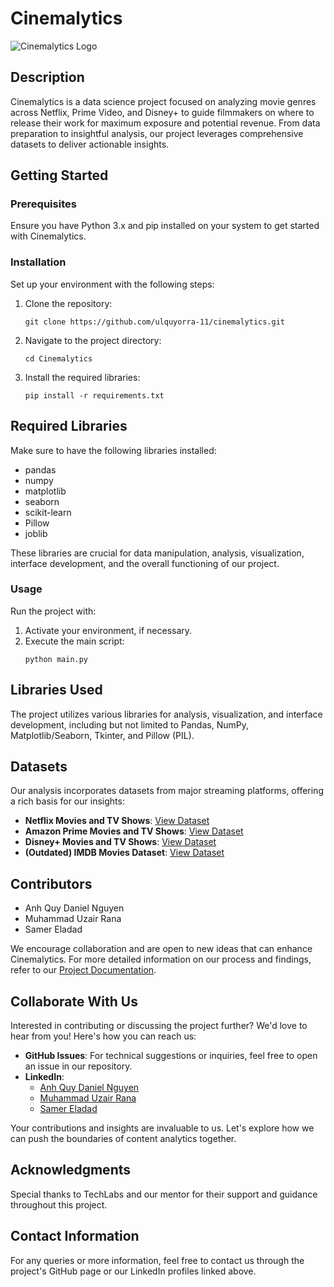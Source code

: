 # Cinemalytics

![Cinemalytics Logo](https://github.com/ulquyorra-11/Cinemalytics/blob/main/images/logo_banner.jpg)

## Description
Cinemalytics is a data science project focused on analyzing movie genres across Netflix, Prime Video, and Disney+ to guide filmmakers on where to release their work for maximum exposure and potential revenue. From data preparation to insightful analysis, our project leverages comprehensive datasets to deliver actionable insights.

## Getting Started

### Prerequisites
Ensure you have Python 3.x and pip installed on your system to get started with Cinemalytics.

### Installation
Set up your environment with the following steps:

1. Clone the repository:
    ```
    git clone https://github.com/ulquyorra-11/cinemalytics.git
    ```
2. Navigate to the project directory:
    ```
    cd Cinemalytics
    ```
3. Install the required libraries:
    ```
    pip install -r requirements.txt
    ```

## Required Libraries

Make sure to have the following libraries installed:

- pandas
- numpy
- matplotlib
- seaborn
- scikit-learn
- Pillow
- joblib

These libraries are crucial for data manipulation, analysis, visualization, interface development, and the overall functioning of our project.

### Usage
Run the project with:

1. Activate your environment, if necessary.
2. Execute the main script:
    ```
    python main.py
    ```

## Libraries Used
The project utilizes various libraries for analysis, visualization, and interface development, including but not limited to Pandas, NumPy, Matplotlib/Seaborn, Tkinter, and Pillow (PIL).

## Datasets
Our analysis incorporates datasets from major streaming platforms, offering a rich basis for our insights:

- **Netflix Movies and TV Shows**: [View Dataset](https://www.kaggle.com/datasets/shivamb/netflix-shows/data)
- **Amazon Prime Movies and TV Shows**: [View Dataset](https://www.kaggle.com/datasets/shivamb/amazon-prime-movies-and-tv-shows)
- **Disney+ Movies and TV Shows**: [View Dataset](https://www.kaggle.com/datasets/shivamb/disney-movies-and-tv-shows)
- **(Outdated) IMDB Movies Dataset**: [View Dataset](https://www.kaggle.com/datasets/harshitshankhdhar/imdb-dataset-of-top-1000-movies-and-tv-shows)

## Contributors
- Anh Quy Daniel Nguyen
- Muhammad Uzair Rana
- Samer Eladad

We encourage collaboration and are open to new ideas that can enhance Cinemalytics. For more detailed information on our process and findings, refer to our [Project Documentation](https://github.com/ulquyorra-11/Cinemalytics/wiki).

## Collaborate With Us
Interested in contributing or discussing the project further? We'd love to hear from you! Here's how you can reach us:

- **GitHub Issues**: For technical suggestions or inquiries, feel free to open an issue in our repository.
- **LinkedIn**:
  - [Anh Quy Daniel Nguyen](https://www.linkedin.com/in/anh-quy-daniel-nguyen-a27405284/)
  - [Muhammad Uzair Rana](https://www.linkedin.com/in/muhammad-uzair-rana-9b63b455/)
  - [Samer Eladad](https://www.linkedin.com/in/samereladad/)

Your contributions and insights are invaluable to us. Let's explore how we can push the boundaries of content analytics together.

## Acknowledgments
Special thanks to TechLabs and our mentor for their support and guidance throughout this project.

## Contact Information
For any queries or more information, feel free to contact us through the project's GitHub page or our LinkedIn profiles linked above.
